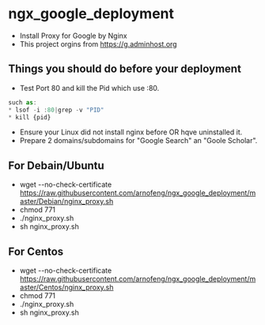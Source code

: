# ngx_google_deployment
* Install Proxy for Google by Nginx
* This project orgins from https://g.adminhost.org

## Things you should do before your deployment
* Test Port 80 and kill the Pid which use :80.
```javascript
such as:
* lsof -i :80|grep -v "PID"
* kill {pid}
```
* Ensure your Linux did not install nginx before OR hqve uninstalled it.
* Prepare 2 domains/subdomains for "Google Search" an "Goole Scholar".

## For Debain/Ubuntu
* wget --no-check-certificate https://raw.githubusercontent.com/arnofeng/ngx_google_deployment/master/Debian/nginx_proxy.sh
* chmod 771
* ./nginx_proxy.sh
* sh nginx_proxy.sh


## For Centos
* wget --no-check-certificate https://raw.githubusercontent.com/arnofeng/ngx_google_deployment/master/Centos/nginx_proxy.sh
* chmod 771
* ./nginx_proxy.sh
* sh nginx_proxy.sh


